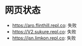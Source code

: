 # 网页状态
- https://aro.flinthill.repl.co: 失败
- https://V2.sukure.repl.co: 失败
- https://jsn.limkon.repl.co: 失败
